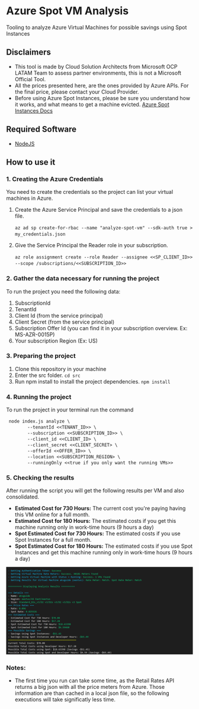 # Azure Spot VM Analysis

Tooling to analyze Azure Virtual Machines for possible savings using Spot Instances

## Disclaimers

- This tool is made by Cloud Solution Architects from Microsoft OCP LATAM Team to assess partner environments, this is not a Microsoft Official Tool.
- All the prices presented here, are the ones provided by Azure APIs. For the final price, please contact your Cloud Provider.
- Before using Azure Spot Instances, please be sure you understand how it works, and what means to get a machine evicted. [Azure Spot Instances Docs](https://azure.microsoft.com/en-us/pricing/spot/)


## Required Software

- [NodeJS](https://nodejs.org/en/)

## How to use it

### 1. Creating the Azure Credentials
You need to create the credentials so the project can list your virtual machines in Azure.

1. Create the Azure Service Principal and save the credentials to a json file.

    ```az ad sp create-for-rbac --name "analyze-spot-vm" --sdk-auth true > my_credentials.json```

0. Give the Service Principal the Reader role in your subscription.

    ```az role assignment create --role Reader --assignee <<SP_CLIENT_ID>> --scope /subscriptions/<<SUBSCRIPTION_ID>>```

### 2. Gather the data necessary for running the project

To run the project you need the following data:

1. SubscriptionId
2. TenantId
3. Client Id (from the service principal)
4. Client Secret (from the service principal)
5. Subscription Offer Id (you can find it in your subscription overview. Ex: MS-AZR-0015P)
6. Your subscription Region (Ex: US)

### 3. Preparing the project
1. Clone this repository in your machine
2. Enter the src folder. ```cd src```
3. Run npm install to install the project dependencies. ```npm install```

### 4. Running the project

To run the project in your terminal run the command
```
 node index.js analyze \
        --tenantId <<TENANT_ID>> \
        --subscription <<SUBSCRIPTION_ID>> \
        --client_id <<CLIENT_ID> \
        --client_secret <<CLIENT_SECRET> \
        --offerId <<OFFER_ID>> \
        --location <<SUBSCRIPTION_REGION> \
        --runningOnly <<true if you only want the running VMs>>
```        

### 5. Checking the results

After running the script you will get the following results per VM and also consolidated.

* **Estimated Cost for 730 Hours:** The current cost you're paying having this VM online for a full month.
* **Estimated Cost for 180 Hours:** The estimated costs if you get this machine running only in work-time hours (9 hours a day)
* **Spot Estimated Cost for 730 Hours:** The estimated costs if you use Spot Instances for a full month.
* **Spot Estimated Cost for 180 Hours:** The estimated costs if you use Spot Instances and get this machine running only in work-time hours (9 hours a day)

![](./docs/assets/results.png)

### Notes:

* The first time you run can take some time, as the Retail Rates API returns a big json with all the price meters from Azure. Those information are than cached in a local json file, so the following executions will take significatly less time.